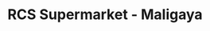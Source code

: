 ---
title: "RCS Supermarket - Maligaya"
url: /tarlac-city/rcs-supermarket-maligaya/
shop: supermarket
---